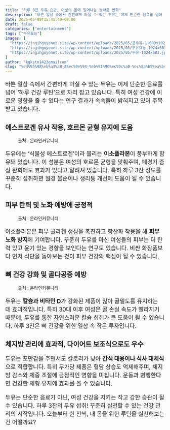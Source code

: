 ```yaml
---
title: "하루 3잔 두유 습관, 여성의 몸에 일어나는 놀라운 변화"
description: "바쁜 일상 속에서 간편하게 마실 수 있는 두유는 이제 단순한 음료를 넘어 ‘하루 건강 루틴’으로 자리 잡고 있습니다. 특히 여성 건강에 이로운 영향을 줄 수 있다는 연구 결과가 속속들이 밝혀지고 있어 주목받고 있습니다."
date: 2025-05-08T15:41:49+09:00
draft: false
categories: ["entertainment"]
tags: ["두유효능"]
images: [
  "https://ingihgoyonet.site/wp-content/uploads/2025/05/콩두유-1-683x1024.jpg"
  "https://ingihgoyonet.site/wp-content/uploads/2025/05/두유효능-1024x683.jpg"
  "https://ingihgoyonet.site/wp-content/uploads/2025/05/두유-1024x683.jpg"
]
author: "kgkstn1423gmailcom"
slug: "%ed%95%98%eb%a3%a8-3%ec%9e%94-%eb%91%90%ec%9c%a0-%ec%8a%b5%ea%b4%80-%ec%97%ac%ec%84%b1%ec%9d%98-%eb%aa%b8%ec%97%90-%ec%9d%bc%ec%96%b4%eb%82%98%eb%8a%94-%eb%86%80%eb%9d%bc%ec%9a%b4-%eb%b3%80%ed%99%94"
---
```


<p style="font-size:18px">바쁜 일상 속에서 간편하게 마실 수 있는 두유는 이제 단순한 음료를 넘어 ‘하루 건강 루틴’으로 자리 잡고 있습니다. 특히 여성 건강에 이로운 영향을 줄 수 있다는 연구 결과가 속속들이 밝혀지고 있어 주목받고 있습니다.</p> <h2 >에스트로겐 유사 작용, 호르몬 균형 유지에 도움</h2> <figure ><img src="https://ingihgoyonet.site/wp-content/uploads/2025/05/콩두유-1-683x1024.jpg" alt="" style="aspect-ratio:16/9;object-fit:cover"/><figcaption >출처 : 온라인커뮤니티</figcaption></figure> <p style="font-size:18px">두유에는 ‘식물성 에스트로겐’이라 불리는 <strong>이소플라본</strong>이 풍부하게 함유돼 있습니다. 이 성분은 여성의 호르몬 균형을 맞춰주며, 폐경기 증상 완화에도 효과가 있다고 알려져 있습니다. 특히 하루 3잔 정도를 꾸준히 섭취하면 월경 불순이나 생리통 개선에 도움이 될 수 있습니다.</p> <h2 >피부 탄력 및 노화 예방에 긍정적</h2> <figure ><img src="https://ingihgoyonet.site/wp-content/uploads/2025/05/두유효능-1024x683.jpg" alt="" style="aspect-ratio:16/9;object-fit:cover"/><figcaption >출처 : 온라인커뮤니티</figcaption></figure> <p style="font-size:18px">이소플라본은 피부 콜라겐 생성을 촉진하고 항산화 작용을 해 <strong>피부 노화 방지</strong>에 기여합니다. 꾸준히 두유를 마신 여성들의 피부는 더 탄력 있고 윤기 있는 경향을 보인다는 연구도 있습니다. 비싼 화장품보다 먼저 식단을 돌아보는 것이 피부 건강의 핵심이 될 수 있습니다.</p> <h2 >뼈 건강 강화 및 골다공증 예방</h2> <figure ><img src="https://ingihgoyonet.site/wp-content/uploads/2025/05/두유-1024x683.jpg" alt="" style="aspect-ratio:16/9;object-fit:cover"/><figcaption >출처 : 온라인커뮤니티</figcaption></figure> <p style="font-size:18px">두유는 <strong>칼슘과 비타민 D</strong>가 강화된 제품이 많아 골밀도를 유지하는 데 효과적입니다. 특히 30대 이후 여성은 골 손실 속도가 빨라지기 때문에, 두유를 통한 자연스러운 칼슘 섭취가 큰 도움이 될 수 있습니다. 하루 3잔은 뼈 건강을 위한 일상 속 작은 투자입니다.</p> <h2 >체지방 관리에 효과적, 다이어트 보조식으로도 우수</h2> <p style="font-size:18px">두유는 포만감을 주면서도 칼로리가 낮아 <strong>간식 대용이나 식사 대체식</strong>으로 적합합니다. 특히 무가당 제품은 혈당 상승도 억제해주며, 체지방 감소와 체중 조절에 긍정적인 영향을 미칩니다. 운동과 병행한다면 건강한 체형 유지에 효과를 볼 수 있습니다.</p> <p style="font-size:18px">두유는 단순한 음료가 아닌, 여성 건강을 지키는 작고 강한 습관이 될 수 있습니다. 하루 3잔의 두유 섭취! 꾸준히 실천할 수 있는 건강 관리의 시작입니다. 오늘부터 한 잔씩, 내 몸을 위한 루틴을 실천해보는 건 어떨까요?</p>